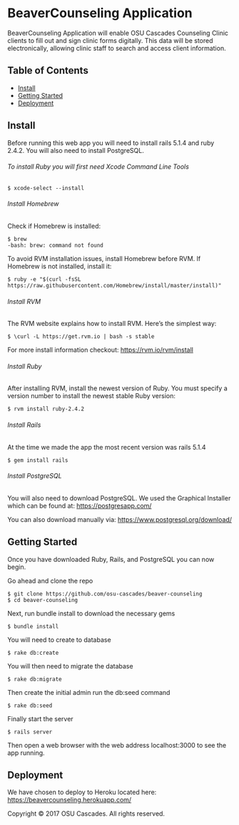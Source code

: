 # BeaverCounseling Application

BeaverCounseling Application will enable OSU Cascades Counseling Clinic clients to fill out and sign clinic forms digitally. This data will be stored electronically, allowing clinic staff to search and access client information.

## Table of Contents

- [Install](#install)
- [Getting Started](#getting-started)
- [Deployment](#deployment)

## Install

Before running this web app you will need to install rails 5.1.4 and ruby 2.4.2.
You will also need to install PostgreSQL.

###### To install Ruby you will first need Xcode Command Line Tools
```
$ xcode-select --install
```

###### Install Homebrew
Check if Homebrew is installed:
```
$ brew
-bash: brew: command not found
```

To avoid RVM installation issues, install Homebrew before RVM. If Homebrew is not installed, install it:
```
$ ruby -e "$(curl -fsSL https://raw.githubusercontent.com/Homebrew/install/master/install)"
```

###### Install RVM
The RVM website explains how to install RVM. Here’s the simplest way:
```
$ \curl -L https://get.rvm.io | bash -s stable
```
For more install information checkout: https://rvm.io/rvm/install

###### Install Ruby
After installing RVM, install the newest version of Ruby.
You must specify a version number to install the newest stable Ruby version:
```
$ rvm install ruby-2.4.2
```

###### Install Rails
At the time we made the app the most recent version was rails 5.1.4
```
$ gem install rails
```

###### Install PostgreSQL
You will also need to download PostgreSQL. We used the Graphical Installer which can be found at:
https://postgresapp.com/

You can also download manually via:
https://www.postgresql.org/download/


## Getting Started

Once you have downloaded Ruby, Rails, and PostgreSQL you can now begin.

Go ahead and clone the repo
```
$ git clone https://github.com/osu-cascades/beaver-counseling
$ cd beaver-counseling
```

Next, run bundle install to download the necessary gems
```
$ bundle install
```

You will need to create to database
```
$ rake db:create
```

You will then need to migrate the database
```
$ rake db:migrate
```

Then create the initial admin run the db:seed command
```
$ rake db:seed
```

Finally start the server
```
$ rails server
```

Then open a web browser with the web address localhost:3000 to see the app running.

## Deployment

We have chosen to deploy to Heroku located here: https://beavercounseling.herokuapp.com/


Copyright © 2017 OSU Cascades. All rights reserved.

